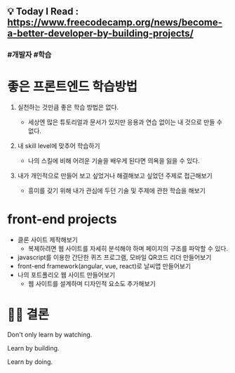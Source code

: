 ## 💡 Today I Read : https://www.freecodecamp.org/news/become-a-better-developer-by-building-projects/

### #개발자 #학습

# 좋은 프론트엔드 학습방법
1. 실천하는 것만큼 좋은 학습 방법은 없다.
    - 세상엔 많은 튜토리얼과 문서가 있지만 응용과 연습 없이는 내 것으로 만들 수 없다.

2. 내 skill level에 맞추어 학습하기
    - 나의 스킬에 비해 어려운 기술을 배우게 된다면 의욕을 잃을 수 있다.

3. 내가 개인적으로 만들어 보고 싶었거나 해결해보고 싶었던 주제로 접근해보기
    - 흥미를 갖기 위해 내가 관심에 두던 기술 및 주제에 관한 학습을 해보기

# front-end projects
- 클론 사이트 제작해보기
    - 복제하려면 웹 사이트를 자세히 분석해야 하며 페이지의 구조를 파악할 수 있다.
- javascript를 이용한 간단한 퀴즈 프로그램, 모바일 QR코드 리더 만들어보기
- front-end framework(angular, vue, react)로 날씨앱 만들어보기
- 나의 포트폴리오 웹 사이트 만들어보기
    - 웹 사이트를 설계하며 디자인적 요소도 추가해보기

# 👩‍⚖️ 결론
Don't only learn by watching.

Learn by building.

Learn by doing.